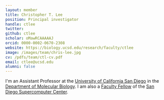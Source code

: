 ```yaml
---
layout: member
title: Christopher T. Lee 
position: Principal investigator
handle: ctlee
twitter: 
github: ctlee
scholar: oMawRCAAAAAJ
orcid: 0000-0002-0670-2308
website: https://biology.ucsd.edu/research/faculty/ctlee
image: /images/team/chris-lee.jpg
cv: /pdfs/team/ctl-cv.pdf
email: ctlee@ucsd.edu
alumni: false
---
```


I'm an Assistant Professor at the [University of California San Diego](https://www.ucsd.edu) in the [Department of Molecular Biology](https://biology.ucsd.edu/research/academic-departments/mb/index.html). I am also a [Faculty Fellow](https://www.sdsc.edu/collaborate/uc_ucsd_researchers.html) of the [San Diego Supercomputer Center](https://www.sdsc.edu/).
